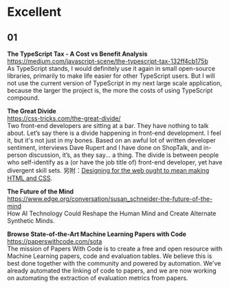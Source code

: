 Excellent  
========  

## 01

**The TypeScript Tax - A Cost vs Benefit Analysis**  
https://medium.com/javascript-scene/the-typescript-tax-132ff4cb175b  
As TypeScript stands, I would definitely use it again in small open-source libraries, primarily to make life easier for other TypeScript users. But I will not use the current version of TypeScript in my next large scale application, because the larger the project is, the more the costs of using TypeScript compound.

**The Great Divide**  
https://css-tricks.com/the-great-divide/  
Two front-end developers are sitting at a bar. They have nothing to talk about.  Let’s say there is a divide happening in front-end development. I feel it, but it's not just in my bones. Based on an awful lot of written developer sentiment, interviews Dave Rupert and I have done on ShopTalk, and in-person discussion, it’s, as they say... a thing. The divide is between people who self-identify as a (or have the job title of) front-end developer, yet have divergent skill sets. 另附：[Designing for the web ought to mean making HTML and CSS](https://m.signalvnoise.com/designing-for-the-web-ought-to-mean-making-html-and-css/).

**The Future of the Mind**  
https://www.edge.org/conversation/susan_schneider-the-future-of-the-mind  
How AI Technology Could Reshape the Human Mind and Create Alternate Synthetic Minds.

**Browse State-of-the-Art Machine Learning Papers with Code**  
https://paperswithcode.com/sota  
The mission of Papers With Code is to create a free and open resource with Machine Learning papers, code and evaluation tables. We believe this is best done together with the community and powered by automation. We've already automated the linking of code to papers, and we are now working on automating the extraction of evaluation metrics from papers.